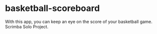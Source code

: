 # basketball-scoreboard
With this app, you can keep an eye on the score of your basketball game. Scrimba Solo Project.
